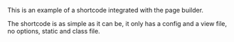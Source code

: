 This is an example of a shortcode integrated with the page builder.

The shortcode is as simple as it can be, it only has a config and a view file, no options, static and class file.
